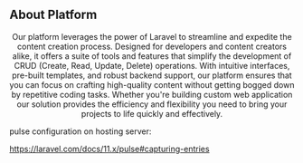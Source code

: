 ## About Platform
<p align="center">
Our platform leverages the power of Laravel to streamline and expedite the content creation process. Designed for developers and content creators alike, it offers a suite of tools and features that simplify the development of CRUD (Create, Read, Update, Delete) operations. With intuitive interfaces, pre-built templates, and robust backend support, our platform ensures that you can focus on crafting high-quality content without getting bogged down by repetitive coding tasks. Whether you're building custom web application our solution provides the efficiency and flexibility you need to bring your projects to life quickly and effectively.
</p>

pulse configuration on hosting server:

https://laravel.com/docs/11.x/pulse#capturing-entries


